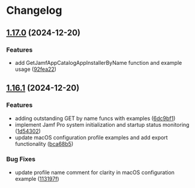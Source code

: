 # Changelog

## [1.17.0](https://github.com/deploymenttheory/go-api-sdk-jamfpro/compare/v1.16.1...v1.17.0) (2024-12-20)


### Features

* add GetJamfAppCatalogAppInstallerByName function and example usage ([92fea22](https://github.com/deploymenttheory/go-api-sdk-jamfpro/commit/92fea22d0323c7f1aaf622c07b77df25f1630de3))

## [1.16.1](https://github.com/deploymenttheory/go-api-sdk-jamfpro/compare/v1.16.0...v1.16.1) (2024-12-20)


### Features

* adding outstanding GET by name funcs with examples ([6dc9bf1](https://github.com/deploymenttheory/go-api-sdk-jamfpro/commit/6dc9bf1a38c12a3acd6b69429e11d23185723863))
* implement Jamf Pro system initialization and startup status monitoring ([1d54302](https://github.com/deploymenttheory/go-api-sdk-jamfpro/commit/1d54302b079c1c40f057538a79e8ac723a277168))
* update macOS configuration profile examples and add export functionality ([bca68b5](https://github.com/deploymenttheory/go-api-sdk-jamfpro/commit/bca68b5a8af11d7c82bcfad0cd47c961f0c15f2a))


### Bug Fixes

* update profile name comment for clarity in macOS configuration example ([113197f](https://github.com/deploymenttheory/go-api-sdk-jamfpro/commit/113197f7c03ff44fcc9f2574a89ae9d66f1d4ffc))
